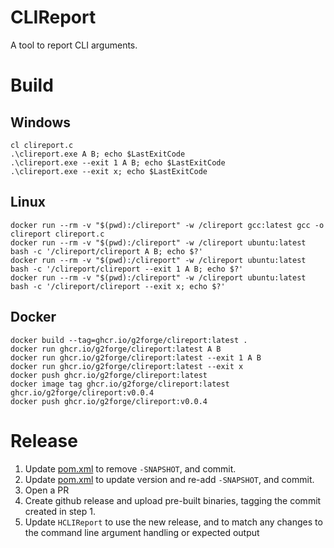 # CLIReport

A tool to report CLI arguments.

# Build

## Windows

```
cl clireport.c
.\clireport.exe A B; echo $LastExitCode
.\clireport.exe --exit 1 A B; echo $LastExitCode
.\clireport.exe --exit x; echo $LastExitCode
```

## Linux

```
docker run --rm -v "$(pwd):/clireport" -w /clireport gcc:latest gcc -o clireport clireport.c
docker run --rm -v "$(pwd):/clireport" -w /clireport ubuntu:latest bash -c '/clireport/clireport A B; echo $?'
docker run --rm -v "$(pwd):/clireport" -w /clireport ubuntu:latest bash -c '/clireport/clireport --exit 1 A B; echo $?'
docker run --rm -v "$(pwd):/clireport" -w /clireport ubuntu:latest bash -c '/clireport/clireport --exit x; echo $?'
```

## Docker

```
docker build --tag=ghcr.io/g2forge/clireport:latest .
docker run ghcr.io/g2forge/clireport:latest A B
docker run ghcr.io/g2forge/clireport:latest --exit 1 A B
docker run ghcr.io/g2forge/clireport:latest --exit x
docker push ghcr.io/g2forge/clireport:latest
docker image tag ghcr.io/g2forge/clireport:latest ghcr.io/g2forge/clireport:v0.0.4
docker push ghcr.io/g2forge/clireport:v0.0.4
```

# Release

1. Update [pom.xml](pom.xml) to remove `-SNAPSHOT`, and commit.
2. Update [pom.xml](pom.xml) to update version and re-add `-SNAPSHOT`, and commit.
3. Open a PR
4. Create github release and upload pre-built binaries, tagging the commit created in step 1.
5. Update `HCLIReport` to use the new release, and to match any changes to the command line argument handling or expected output
